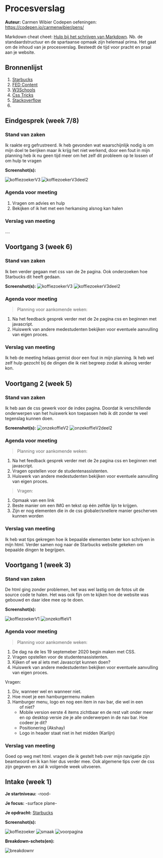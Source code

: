 # Procesverslag
**Auteur:** Carmen Wibier
Codepen oefeningen: https://codepen.io/carmenwibier/pens/

Markdown cheat cheet: [Hulp bij het schrijven van Markdown](https://github.com/adam-p/markdown-here/wiki/Markdown-Cheatsheet). Nb. de standaardstructuur en de spartaanse opmaak zijn helemaal prima. Het gaat om de inhoud van je procesverslag. Besteedt de tijd voor pracht en praal aan je website.



## Bronnenlijst
1. [Starbucks](https://www.starbucks.nl/)
2. [FED Content](https://dlo.mijnhva.nl/d2l/le/content/192602/Home)
3. [W3Schools](https://www.w3schools.com/)
4. [Css Tricks](https://css-tricks.com/styling-links-with-real-underlines/)
5. [Stackoverflow](https://stackoverflow.com/questions/11969427/margin-bottom-for-a-link-elements)
6. []()


## Eindgesprek (week 7/8)

### Stand van zaken
Ik raakte erg gefrustreerd. Ik heb gevonden wat waarschijnlijk nodig is om mijn doel te berijken maar ik krijg het niet werkend, door een fout in mijn planning heb ik nu geen tijd meer om het zelf dit probleem op te lossen of om hulp te vragen

**Screenshot(s):**

![koffiezoekerV3](koffiezoekerV4.JPG)
![koffiezoekerV3deel2](koffiezoekerV4deel2.JPG)

### Agenda voor meeting

1. Vragen om advies en hulp 
3. Bekijken of ik het met een herkansing alsnog kan halen

### Verslag van meeting
....

## Voortgang 3 (week 6)

### Stand van zaken
Ik ben verder gegaan met css van de 2e pagina. Ook onderzoeken hoe Starbucks dit heeft gedaan.

**Screenshot(s):**
![koffiezoekerV3](koffiezoekerV3.JPG)
![koffiezoekerV3deel2](koffiezoekerV3deel2.JPG)

### Agenda voor meeting

>Planning voor aankomende weken:

1. Na het feedback gesprek verder met de 2e pagina css en beginnen met javascript. 
3. Huiswerk van andere medestudenten bekijken voor eventuele aanvulling van eigen proces.

### Verslag van meeting
Ik heb de meeting helaas gemist door een fout in mijn planning. Ik heb wel zelf hulp gezocht bij de dingen die ik niet begreep zodat ik alsnog verder kon.

## Voortgang 2 (week 5)

### Stand van zaken
Ik heb aan de css gewerk voor de index pagina. Doordat ik verschillende onderwerpen van het huiswerk kon toepassen heb ik dit zonder te veel tegenslag kunnen doen.

**Screenshot(s):**
![onzekoffieV2](images/onzekoffieV2.JPG)
![onzekoffieV2deel2](images/onzekoffieV2deel2.JPG)

### Agenda voor meeting

>Planning voor aankomende weken:

1. Na het feedback gesprek verder met de 2e pagina css en beginnen met javascript.
2. Vragen opstellen voor de studentenassistenten. 
3. Huiswerk van andere medestudenten bekijken voor eventuele aanvulling van eigen proces.

>Vragen: 
1. Opmaak van een link
2. Beste manier om een IMG en tekst op één zelfde lijn te krijgen.
3. Zijn er nog elementen die in de css globaler/snellere manier gescherven kunnen worden

### Verslag van meeting
Ik heb wat tips gekregen hoe ik bepaalde elementen beter kon schrijven in mijn html. Verder samen nog naar de Starbucks website gekeken om bepaalde dingen te begrijpen.

## Voortgang 1 (week 3)

### Stand van zaken

De html ging zonder problemen, het was wel lastig om de fotos uit de source code te halen. 
Het was ook fijn om te kijken hoe de website was gebouwd en daar idee mee op te doen.

**Screenshot(s):**

![koffiezoekerV1](images/koffiezoekerV1.JPG)
![onzekoffieV1](images/onzekoffieV1.JPG)

### Agenda voor meeting

>Planning voor aankomende weken:

1. De dag na de les 19 septemeber 2020 begin maken met CSS.
2. Vragen opstellen voor de studentenassistenten. 
3. Kijken of we al iets met Javascript kunnen doen?
4. Huiswerk van andere medestudenten bekijken voor eventuele aanvulling van eigen proces.

Vragen: 
1. Div, wanneer wel en wanneer niet. 
2. Hoe moet je een hamburgermenu maken
3. Hamburger menu, logo en nog een item in nav bar, die wel in een <ul> of niet?
4. Mobile version eerste 4 items zichtbaar en de rest valt onder meer en op desktop versie zie je alle onderwerpen in de nav bar. Hoe codeer je dit?
5. Positionering (Akshay)
6. Logo in header staat niet in het midden (Karlijn)

### Verslag van meeting
Goed op weg met html. vragen die ik gestelt heb over mijn navigatie zijn beantwoord en ik kan hier dus verder mee. Ook algemene tips over de css zijn gegeven en zal ik volgende week uitvoeren.




## Intake (week 1)

**Je startniveau:** -rood-

**Je focus:** -surface plane-

**Je opdracht:** [Starbucks](https://www.starbucks.nl/)

**Screenshot(s):**

![koffiezoeker](images/koffiezoeker.JPG) ![smaak](images/smaak.JPG) ![voorpagina](images/voorpagina.JPG) 

**Breakdown-schets(en):**

![breakdownr](images/breakdown.jpg)
